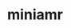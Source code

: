 ---
title: "miniamr"
layout: cache
categories: [package, v0.20.2]
meta: {"versions": ["1.6.6"], "compilers": ["gcc@=7.3.1"], "oss": ["amzn2"], "platforms": ["linux"], "targets": ["aarch64", "neoverse_n1", "x86_64_v3"], "stacks": ["aws-ahug", "aws-ahug-aarch64", "root"], "num_specs": 3, "num_specs_by_stack": {"aws-ahug-aarch64": 2, "root": 3, "aws-ahug": 1}}
spec_details: [{"hash": "cw2akg36joy36oi3wejjkflsylz356qt", "compiler": "gcc@=7.3.1", "versions": ["1.6.6"], "os": "amzn2", "platform": "linux", "target": "aarch64", "variants": ["build_system=makefile"], "stacks": ["aws-ahug-aarch64", "root"], "size": "-", "tarball": "https://binaries.spack.io/v0.20.2/build_cache/linux-amzn2-aarch64/gcc-7.3.1/miniamr-1.6.6/linux-amzn2-aarch64-gcc-7.3.1-miniamr-1.6.6-cw2akg36joy36oi3wejjkflsylz356qt.spack"}, {"hash": "sgr44mlkcjunydglzpanod6pboszt2c2", "compiler": "gcc@=7.3.1", "versions": ["1.6.6"], "os": "amzn2", "platform": "linux", "target": "neoverse_n1", "variants": ["build_system=makefile"], "stacks": ["aws-ahug-aarch64", "root"], "size": "-", "tarball": "https://binaries.spack.io/v0.20.2/build_cache/linux-amzn2-neoverse_n1/gcc-7.3.1/miniamr-1.6.6/linux-amzn2-neoverse_n1-gcc-7.3.1-miniamr-1.6.6-sgr44mlkcjunydglzpanod6pboszt2c2.spack"}, {"hash": "44ogozsuqaxpmvt3jnw6blj762qa2erb", "compiler": "gcc@=7.3.1", "versions": ["1.6.6"], "os": "amzn2", "platform": "linux", "target": "x86_64_v3", "variants": ["build_system=makefile"], "stacks": ["aws-ahug", "root"], "size": "-", "tarball": "https://binaries.spack.io/v0.20.2/build_cache/linux-amzn2-x86_64_v3/gcc-7.3.1/miniamr-1.6.6/linux-amzn2-x86_64_v3-gcc-7.3.1-miniamr-1.6.6-44ogozsuqaxpmvt3jnw6blj762qa2erb.spack"}]
---